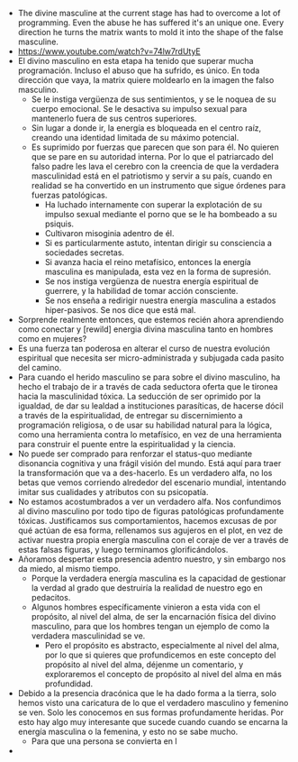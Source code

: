 - The divine masculine at the current stage has had to overcome a lot of programming. Even the abuse he has suffered it's an unique one. Every direction he turns the matrix wants to mold it into the shape of the false masculine.
- https://www.youtube.com/watch?v=74lw7rdUtyE
- El divino masculino en esta etapa ha tenido que superar mucha programación. Incluso el abuso que ha sufrido, es único. En toda dirección que vaya, la matrix quiere moldearlo en la imagen the falso masculino.
	- Se le instiga vergüenza de sus sentimientos, y se le noquea de su cuerpo emocional. Se le desactiva su impulso sexual para mantenerlo fuera de sus centros superiores.
	- Sin lugar a donde ir, la energía es bloqueada en el centro raíz, creando una identidad limitada de su máximo potencial.
	- Es suprimido por fuerzas que parecen que son para él. No quieren que se pare en su autoridad interna. Por lo que el patriarcado del falso padre les lava el cerebro con la creencia de que la verdadera masculinidad está en el patriotismo y servir a su país, cuando en realidad se ha convertido en un instrumento que sigue órdenes para fuerzas patológicas.
		- Ha luchado internamente con superar la explotación de su impulso sexual mediante el porno que se le ha bombeado a su psiquis.
		- Cultivaron misoginia adentro de él.
		- Si es particularmente astuto, intentan dirigir su consciencia a sociedades secretas.
		- Si avanza hacia el reino metafísico, entonces la energía masculina es manipulada,  esta vez en la forma de supresión.
		- Se nos instiga vergüenza de nuestra energía espiritual de guerrere, y la habilidad de tomar acción consciente.
		- Se nos enseña a redirigir nuestra energía masculina a estados hiper-pasivos. Se nos dice que está mal.
- Sorprende realmente entonces, que estemos recién ahora aprendiendo como conectar y [rewild] energia divina masculina tanto en hombres como en mujeres?
- Es una fuerza tan poderosa en alterar el curso de nuestra evolución espiritual que necesita ser micro-administrada y subjugada cada pasito del camino.
- Para cuando el herido masculino se para sobre el divino masculino, ha hecho el trabajo de ir a través de cada seductora oferta que le tironea hacia la masculinidad tóxica. La seducción de ser oprimido por la igualdad, de dar su lealdad a instituciones parasíticas, de hacerse dócil a través de la espiritualidad, de entregar su discernimiento a programación religiosa, o de usar su habilidad natural para la lógica, como una herramienta contra lo metafísico, en vez de una herramienta para construir el puente entre la espiritualidad y la ciencia.
- No puede ser comprado para renforzar el status-quo mediante disonancia cognitiva y una frágil visión del mundo. Está aquí para traer la transformación que va a des-hacerlo. Es un verdadero alfa, no los betas que vemos corriendo alrededor del escenario mundial, intentando imitar sus cualidades y atributos con su psicopatía.
- No estamos acostumbrados a ver un verdadero alfa. Nos confundimos al divino masculino por todo tipo de figuras patológicas profundamente tóxicas. Justificamos sus comportamientos, hacemos excusas de por qué actúan de esa forma, rellenamos sus agujeros en el plot, en vez de activar nuestra propia energía masculina con el coraje de ver a través de estas falsas figuras, y luego terminamos glorificándolos.
- Añoramos despertar esta presencia adentro nuestro, y sin embargo nos da miedo, al mismo tiempo.
	- Porque la verdadera energía masculina es la capacidad de gestionar la verdad al grado que destruiría la realidad de nuestro ego en pedacitos.
	- Algunos hombres específicamente vinieron a esta vida con el propósito, al nivel del alma, de ser la encarnación física del divino masculino, para que los hombres tengan un ejemplo de como  la verdadera masculinidad se ve.
		- Pero el propósito es abstracto, especialmente al nivel del alma, por lo que si quieres que profundicemos en este concepto del propósito al nivel del alma, déjenme un comentario, y exploraremos el concepto de propósito al nivel del alma en más profundidad.
- Debido a la presencia dracónica que le ha dado forma a la tierra, solo hemos visto una caricatura de lo que el verdadero masculino y femenino se ven. Solo les conocemos en sus formas profundamente heridas. Por esto hay algo muy interesante que sucede cuando cuando se encarna la energía masculina o la femenina, y esto no se sabe mucho.
	- Para que una persona se convierta en l
-